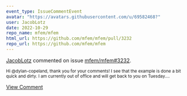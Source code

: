 ```yaml
---
event_type: IssueCommentEvent
avatar: "https://avatars.githubusercontent.com/u/69582468?"
user: JacobLotz
date: 2022-10-29
repo_name: mfem/mfem
html_url: https://github.com/mfem/mfem/pull/3232
repo_url: https://github.com/mfem/mfem
---
```


<a href='https://github.com/JacobLotz' target='_blank'>JacobLotz</a> commented on issue <a href='https://github.com/mfem/mfem/pull/3232' target='_blank'>mfem/mfem#3232</a>.

<small>Hi @dylan-copeland, thank you for your comments! I see that the example is done a bit quick and dirty. I am currently out of office and will get back to you on Tuesday....</small>

<a href='https://github.com/mfem/mfem/pull/3232' target='_blank'>View Comment</a>